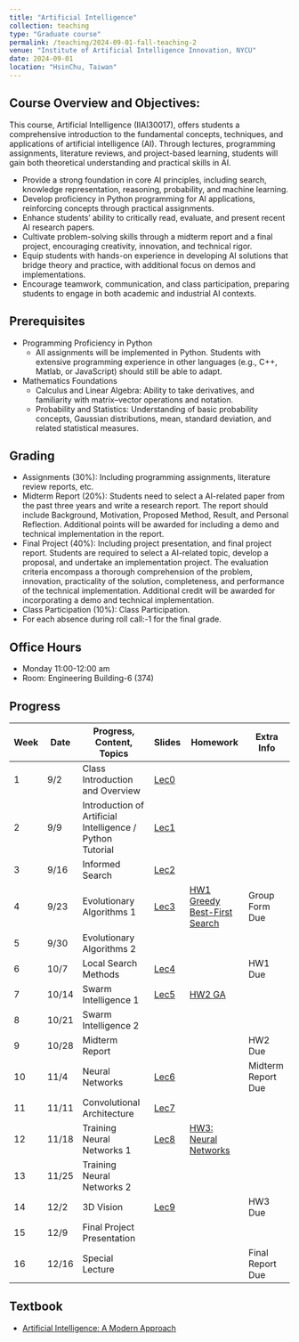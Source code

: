 ```yaml
---
title: "Artificial Intelligence"
collection: teaching
type: "Graduate course"
permalink: /teaching/2024-09-01-fall-teaching-2
venue: "Institute of Artificial Intelligence Innovation, NYCU"
date: 2024-09-01
location: "HsinChu, Taiwan"
---
```


## Course Overview and Objectives:
This course, Artificial Intelligence (IIAI30017), offers students a comprehensive introduction to the fundamental concepts, techniques, and applications of artificial intelligence (AI). Through lectures, programming assignments, literature reviews, and project-based learning, students will gain both theoretical understanding and practical skills in AI. 

* Provide a strong foundation in core AI principles, including search, knowledge representation, reasoning, probability, and machine learning.
* Develop proficiency in Python programming for AI applications, reinforcing concepts through practical assignments.
* Enhance students’ ability to critically read, evaluate, and present recent AI research papers.
* Cultivate problem-solving skills through a midterm report and a final project, encouraging creativity, innovation, and technical rigor.
* Equip students with hands-on experience in developing AI solutions that bridge theory and practice, with additional focus on demos and implementations.
* Encourage teamwork, communication, and class participation, preparing students to engage in both academic and industrial AI contexts.

## Prerequisites
* Programming Proficiency in Python
  * All assignments will be implemented in Python. Students with extensive programming experience in other languages (e.g., C++, Matlab, or JavaScript) should still be able to adapt.
* Mathematics Foundations
  * Calculus and Linear Algebra: Ability to take derivatives, and familiarity with matrix–vector operations and notation.
  * Probability and Statistics: Understanding of basic probability concepts, Gaussian distributions, mean, standard deviation, and related statistical measures.

## Grading
* Assignments (30%): Including programming assignments, literature review reports, etc.
* Midterm Report (20%): Students need to select a AI-related paper from the past three years and write a research report. The report should include Background, Motivation, Proposed Method, Result, and Personal Reflection. Additional points will be awarded for including a demo and technical implementation in the report.
* Final Project (40%): Including project presentation, and final project report. Students are required to select a AI-related topic, develop a proposal, and undertake an implementation project. The evaluation criteria encompass a thorough comprehension of the problem, innovation, practicality of the solution, completeness, and performance of the technical implementation. Additional credit will be awarded for incorporating a demo and technical implementation.
* Class Participation (10%): Class Participation.
* For each absence during roll call:-1 for the final grade.

## Office Hours
* Monday 11:00-12:00 am
* Room: Engineering Building-6 (374)


## Progress

| Week | Date       | Progress, Content, Topics         | Slides           | Homework | Extra Info |
|------|------------|-----------------------------------|------------------|----------|------------|
| 1    | 9/2       | Class Introduction and Overview | [Lec0](https://drive.google.com/uc?export=view&id=1qrZLys9jPn36Dp4h-2PnYfDN9-tJ-mIT) |          |            |
| 2    | 9/9       | Introduction of Artificial Intelligence / Python Tutorial | [Lec1](https://drive.google.com/uc?export=view&id=16MM_5dvqtFNAacdHl61EgTfMOnGaHXcY) |            |            |
| 3    | 9/16        | Informed Search | [Lec2](https://drive.google.com/uc?export=view&id=1FDuzoijjGEa6KqciIUbDkw5AS9eohHj-) |            |            |
| 4    | 9/23       | Evolutionary Algorithms 1 | [Lec3](https://drive.google.com/uc?export=view&id=1r77UzR_s-xnirH3VtclmClBIfk0bDnZs) |[HW1 Greedy Best-First Search](https://drive.google.com/uc?export=view&id=1wFQlR7b3b9Qq7zXM5qs91VjdTUoSZmyp)| Group Form Due |
| 5    | 9/30       | Evolutionary Algorithms 2 |            |            |            |
| 6    | 10/7       | Local Search Methods | [Lec4]() |            | HW1 Due |
| 7    | 10/14        | Swarm Intelligence 1 | [Lec5]() | [HW2 GA]() |            |
| 8    | 10/21        | Swarm Intelligence 2 |          |            |            |
| 9    | 10/28       | Midterm Report |          |          | HW2 Due |
| 10   | 11/4       | Neural Networks | [Lec6]() |            | Midterm Report Due |
| 11   | 11/11       | Convolutional Architecture | [Lec7]() |          |          |
| 12   | 11/18        | Training Neural Networks 1 | [Lec8]() | [HW3: Neural Networks]() |            |
| 13   | 11/25       | Training Neural Networks 2 |            |          |            |
| 14   | 12/2       | 3D Vision | [Lec9]() |          | HW3 Due |
| 15   | 12/9       | Final Project Presentation |          |          |            |
| 16   | 12/16        | Special Lecture |          |          | Final Report Due |


## Textbook
* [Artificial Intelligence: A Modern Approach](https://people.engr.tamu.edu/guni/csce642/files/AI_Russell_Norvig.pdf)
